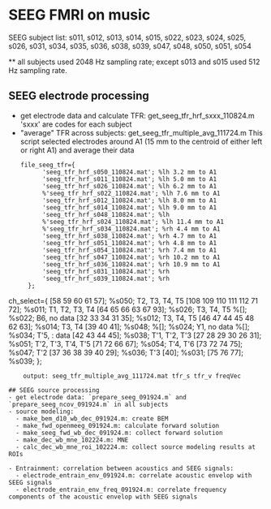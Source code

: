 # SEEG FMRI on music

SEEG subject list: s011, s012, s013, s014, s015, s022, s023, s024, s025, s026, s031, s034, s035, s036, s038, s039, s047, s048, s050, s051, s054

** all subjects used 2048 Hz sampling rate; except s013 and s015 used 512 Hz sampling rate.

## SEEG electrode processing
- get electrode data and calculate TFR: get_seeg_tfr_hrf_sxxx_110824.m
  'sxxx' are codes for each subject
- "average" TFR across subjects: get_seeg_tfr_multiple_avg_111724.m
  This script selected electrodes around A1 (15 mm to the centroid of either left or right A1) and average their data
  ```
  file_seeg_tfr={
        'seeg_tfr_hrf_s050_110824.mat'; %lh 3.2 mm to A1
        'seeg_tfr_hrf_s011_110824.mat'; %lh 5.0 mm to A1
        'seeg_tfr_hrf_s026_110824.mat'; %lh 6.2 mm to A1
        %'seeg_tfr_hrf_s022_110824.mat'; %lh 7.6 mm to A1
        'seeg_tfr_hrf_s012_110824.mat'; %lh 8.0 mm to A1
        'seeg_tfr_hrf_s014_110824.mat'; %lh 9.0 mm to A1
        'seeg_tfr_hrf_s048_110824.mat'; %lh 
        %'seeg_tfr_hrf_s024_110824.mat'; %lh 11.4 mm to A1
	    %'seeg_tfr_hrf_s034_110824.mat'; %rh 4.4 mm to A1
        'seeg_tfr_hrf_s038_110824.mat'; %rh 4.7 mm to A1
        'seeg_tfr_hrf_s051_110824.mat'; %rh 4.8 mm to A1
        'seeg_tfr_hrf_s054_110824.mat'; %rh 7.4 mm to A1
        'seeg_tfr_hrf_s047_110824.mat'; %rh 10.2 mm to A1
        'seeg_tfr_hrf_s036_110824.mat'; %rh 10.9 mm to A1
        'seeg_tfr_hrf_s031_110824.mat'; %rh 
        'seeg_tfr_hrf_s039_110824.mat'; %rh 
    };

ch_select={
    [58 59 60 61 57];      %s050; T2, T3, T4, T5
    [108 109 110 111 112 71 72];  %s011; T1, T2, T3, T4
    [64 65 66 63 67 93];         %s026; T3, T4, T5
    %[];                %s022; B6, no data
    [32 33 34 31 35];         %s012; T3, T4, T5
    [46 47 44 45 48 62 63];            %s014; T3, T4
    [39 40 41];         %s048;
    %[];                %s024; Y1, no data
    %[];                %s034; T'5, : data
    [42 43 44 45];         %s038; T'1, T'2, T'3
    [27 28 29 30 26 31];      %s051; T'2, T'3, T'4, T'5
    [71 72 66 67];               %s054; T'4, T'6
    [73 72 74 75];              %s047; T'2
    [37 36 38 39 40 29];              %s036; T'3
    [40];                           %s031;
    [75 76 77];                     %s039;
    };
    
```
    output: seeg_tfr_multiple_avg_111724.mat tfr_s tfr_v freqVec

## SEEG source processing
- get electrode data: `prepare_seeg_091924.m` and `prepare_seeg_ncov_091924.m` in all subjects
- source modeling:
  - make_bem_d10_wb_dec_091924.m: create BEM
  - make_fwd_openmeeg_091924.m: calculate forward solution
  - make_seeg_fwd_wb_dec_091924.m: collect forward solution
  - make_dec_wb_mne_102224.m: MNE
  - calc_dec_wb_mne_roi_102224.m: collect source modeling results at ROIs
 
- Entrainment: correlation between acoustics and SEEG signals:
  - electrode_entrain_env_091924.m: correlate acoustic envelop with SEEG signals
  - electrode_entrain_env_freq_091924.m: correlate frequency components of the acoustic envelop with SEEG signals
    
